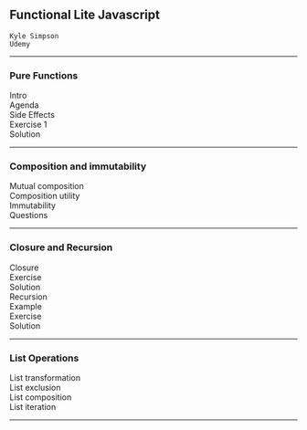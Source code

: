 ## Functional Lite Javascript
    Kyle Simpson
    Udemy

***

### Pure Functions

Intro  
Agenda  
Side Effects  
Exercise 1  
Solution  
***
### Composition and immutability

Mutual composition  
Composition utility  
Immutability  
Questions  

***
### Closure and Recursion

Closure  
Exercise  
Solution  
Recursion  
Example  
Exercise  
Solution  

***
### List Operations  

List transformation  
List exclusion  
List composition  
List iteration  
***
